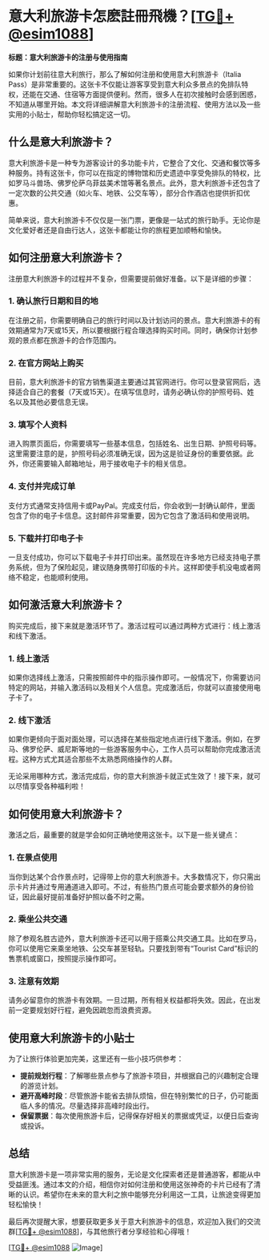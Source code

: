 # 意大利旅游卡怎麽註冊飛機？[[TG💪+ @esim1088](https://t.me/s/esim1088)]

**标题：意大利旅游卡的注册与使用指南**

如果你计划前往意大利旅行，那么了解如何注册和使用意大利旅游卡（Italia Pass）是非常重要的。这张卡不仅能让游客享受到意大利众多景点的免排队特权，还能在交通、住宿等方面提供便利。然而，很多人在初次接触时会感到困惑，不知道从哪里开始。本文将详细讲解意大利旅游卡的注册流程、使用方法以及一些实用的小贴士，帮助你轻松搞定这一切。

## **什么是意大利旅游卡？**

意大利旅游卡是一种专为游客设计的多功能卡片，它整合了文化、交通和餐饮等多种服务。持有这张卡，你可以在指定的博物馆和历史遗迹中享受免排队的特权，比如罗马斗兽场、佛罗伦萨乌菲兹美术馆等著名景点。此外，意大利旅游卡还包含了一定次数的公共交通（如火车、地铁、公交车等），部分合作酒店也提供折扣优惠。

简单来说，意大利旅游卡不仅仅是一张门票，更像是一站式的旅行助手。无论你是文化爱好者还是自由行达人，这张卡都能让你的旅程更加顺畅和愉快。

## **如何注册意大利旅游卡？**

注册意大利旅游卡的过程并不复杂，但需要提前做好准备。以下是详细的步骤：

### **1. 确认旅行日期和目的地**
在注册之前，你需要明确自己的旅行时间以及计划访问的景点。意大利旅游卡的有效期通常为7天或15天，所以要根据行程合理选择购买时间。同时，确保你计划参观的景点都在旅游卡的合作范围内。

### **2. 在官方网站上购买**
目前，意大利旅游卡的官方销售渠道主要通过其官网进行。你可以登录官网后，选择适合自己的套餐（7天或15天）。在填写信息时，请务必确认你的护照号码、姓名以及其他必要信息无误。

### **3. 填写个人资料**
进入购票页面后，你需要填写一些基本信息，包括姓名、出生日期、护照号码等。这里需要注意的是，护照号码必须准确无误，因为这是验证身份的重要依据。此外，你还需要输入邮箱地址，用于接收电子卡的相关信息。

### **4. 支付并完成订单**
支付方式通常支持信用卡或PayPal。完成支付后，你会收到一封确认邮件，里面包含了你的电子卡信息。这封邮件非常重要，因为它包含了激活码和使用说明。

### **5. 下载并打印电子卡**
一旦支付成功，你可以下载电子卡并打印出来。虽然现在许多地方已经支持电子票务系统，但为了保险起见，建议随身携带打印版的卡片。这样即使手机没电或者网络不稳定，也能顺利使用。

## **如何激活意大利旅游卡？**

购买完成后，接下来就是激活环节了。激活过程可以通过两种方式进行：线上激活和线下激活。

### **1. 线上激活**
如果你选择线上激活，只需按照邮件中的指示操作即可。一般情况下，你需要访问特定的网站，并输入激活码以及相关个人信息。完成激活后，你就可以直接使用电子卡了。

### **2. 线下激活**
如果你更倾向于面对面处理，可以选择在某些指定地点进行线下激活。例如，在罗马、佛罗伦萨、威尼斯等地的一些游客服务中心，工作人员可以帮助你完成激活流程。这种方式尤其适合那些不太熟悉网络操作的人群。

无论采用哪种方式，激活完成后，你的意大利旅游卡就正式生效了！接下来，就可以尽情享受各种福利啦！

## **如何使用意大利旅游卡？**

激活之后，最重要的就是学会如何正确地使用这张卡。以下是一些关键点：

### **1. 在景点使用**
当你到达某个合作景点时，记得带上你的意大利旅游卡。大多数情况下，你只需出示卡片并通过专用通道进入即可。不过，有些热门景点可能会要求额外的身份验证，因此最好提前准备好护照以备不时之需。

### **2. 乘坐公共交通**
除了参观名胜古迹外，意大利旅游卡还可以用于搭乘公共交通工具。比如在罗马，你可以使用它来乘坐地铁、公交车甚至轻轨。只要找到带有“Tourist Card”标识的售票机或窗口，按照提示操作即可。

### **3. 注意有效期**
请务必留意你的旅游卡有效期。一旦过期，所有相关权益都将失效。因此，在出发前一定要规划好行程，避免因疏忽而浪费资源。

## **使用意大利旅游卡的小贴士**

为了让旅行体验更加完美，这里还有一些小技巧供参考：

- **提前规划行程**：了解哪些景点参与了旅游卡项目，并根据自己的兴趣制定合理的游览计划。
- **避开高峰时段**：尽管旅游卡能省去排队烦恼，但在特别繁忙的日子，仍可能面临人多的情况。尽量选择非高峰时段出行。
- **保留票据**：每次使用旅游卡后，记得保存好相关的票据或凭证，以便日后查询或投诉。

## **总结**

意大利旅游卡是一项非常实用的服务，无论是文化探索者还是普通游客，都能从中受益匪浅。通过本文的介绍，相信你对如何注册和使用这张神奇的卡片已经有了清晰的认识。希望你在未来的意大利之旅中能够充分利用这一工具，让旅途变得更加轻松愉快！

最后再次提醒大家，想要获取更多关于意大利旅游卡的信息，欢迎加入我们的交流群[[TG💪+ @esim1088](https://t.me/s/esim1088)]，与其他旅行者分享经验和心得哦！

[[TG💪+ @esim1088](https://t.me/s/esim1088) ![Image](https://i.postimg.cc/4NQfJmqS/Snipaste-2025-05-13-00-14-12.png)]